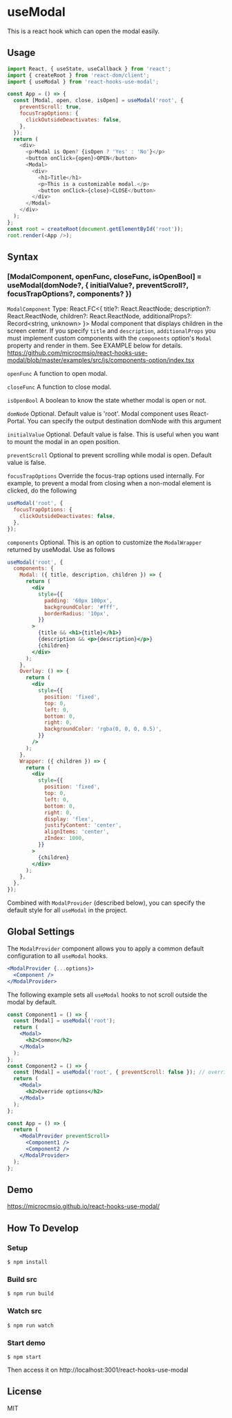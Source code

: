 # useModal

This is a react hook which can open the modal easily.

## Usage

```javascript
import React, { useState, useCallback } from 'react';
import { createRoot } from 'react-dom/client';
import { useModal } from 'react-hooks-use-modal';

const App = () => {
  const [Modal, open, close, isOpen] = useModal('root', {
    preventScroll: true,
    focusTrapOptions: {
      clickOutsideDeactivates: false,
    },
  });
  return (
    <div>
      <p>Modal is Open? {isOpen ? 'Yes' : 'No'}</p>
      <button onClick={open}>OPEN</button>
      <Modal>
        <div>
          <h1>Title</h1>
          <p>This is a customizable modal.</p>
          <button onClick={close}>CLOSE</button>
        </div>
      </Modal>
    </div>
  );
};
const root = createRoot(document.getElementById('root'));
root.render(<App />);
```

## Syntax

### [ModalComponent, openFunc, closeFunc, isOpenBool] = useModal(domNode?, { initialValue?, preventScroll?, focusTrapOptions?, components? })

`ModalComponent`
Type: React.FC<{ title?: React.ReactNode; description?: React.ReactNode, children?: React.ReactNode, additionalProps?: Record<string, unknown> }>
Modal component that displays children in the screen center.
If you specify `title` and `description`, `additionalProps` you must implement custom components with the `components` option's `Modal` property and render in them.
See EXAMPLE below for details.
https://github.com/microcmsio/react-hooks-use-modal/blob/master/examples/src/js/components-option/index.tsx

`openFunc`
A function to open modal.

`closeFunc`
A function to close modal.

`isOpenBool`
A boolean to know the state whether modal is open or not.

`domNode`
Optional.
Default value is 'root'.
Modal component uses React-Portal.
You can specify the output destination domNode with this argument

`initialValue`
Optional.
Default value is false.
This is useful when you want to mount the modal in an open position.

`preventScroll`
Optional to prevent scrolling while modal is open.
Default value is false.

`focusTrapOptions`
Override the focus-trap options used internally.
For example, to prevent a modal from closing when a non-modal element is clicked, do the following

```jsx
useModal('root', {
  focusTrapOptions: {
    clickOutsideDeactivates: false,
  },
});
```

`components`
Optional.
This is an option to customize the `ModalWrapper` returned by useModal.
Use as follows

```jsx
useModal('root', {
  components: {
    Modal: ({ title, description, children }) => {
      return (
        <div
          style={{
            padding: '60px 100px',
            backgroundColor: '#fff',
            borderRadius: '10px',
          }}
        >
          {title && <h1>{title}</h1>}
          {description && <p>{description}</p>}
          {children}
        </div>
      );
    },
    Overlay: () => {
      return (
        <div
          style={{
            position: 'fixed',
            top: 0,
            left: 0,
            bottom: 0,
            right: 0,
            backgroundColor: 'rgba(0, 0, 0, 0.5)',
          }}
        />
      );
    },
    Wrapper: ({ children }) => {
      return (
        <div
          style={{
            position: 'fixed',
            top: 0,
            left: 0,
            bottom: 0,
            right: 0,
            display: 'flex',
            justifyContent: 'center',
            alignItems: 'center',
            zIndex: 1000,
          }}
        >
          {children}
        </div>
      );
    },
  },
});
```

Combined with `ModalProvider` (described below), you can specify the default style for all `useModal` in the project.

## Global Settings

The `ModalProvider` component allows you to apply a common default configuration to all `useModal` hooks.

```jsx
<ModalProvider {...options}>
  <Component />
</ModalProvider>
```

The following example sets all `useModal` hooks to not scroll outside the modal by default.

```jsx
const Component1 = () => {
  const [Modal] = useModal('root');
  return (
    <Modal>
      <h2>Common</h2>
    </Modal>
  );
};
const Component2 = () => {
  const [Modal] = useModal('root', { preventScroll: false }); // override
  return (
    <Modal>
      <h2>Override options</h2>
    </Modal>
  );
};

const App = () => {
  return (
    <ModalProvider preventScroll>
      <Component1 />
      <Component2 />
    </ModalProvider>
  );
};
```

## Demo

https://microcmsio.github.io/react-hooks-use-modal/

## How To Develop

### Setup

```
$ npm install
```

### Build src

```
$ npm run build
```

### Watch src

```
$ npm run watch
```

### Start demo

```
$ npm start
```

Then access it on http://localhost:3001/react-hooks-use-modal

## License

MIT

